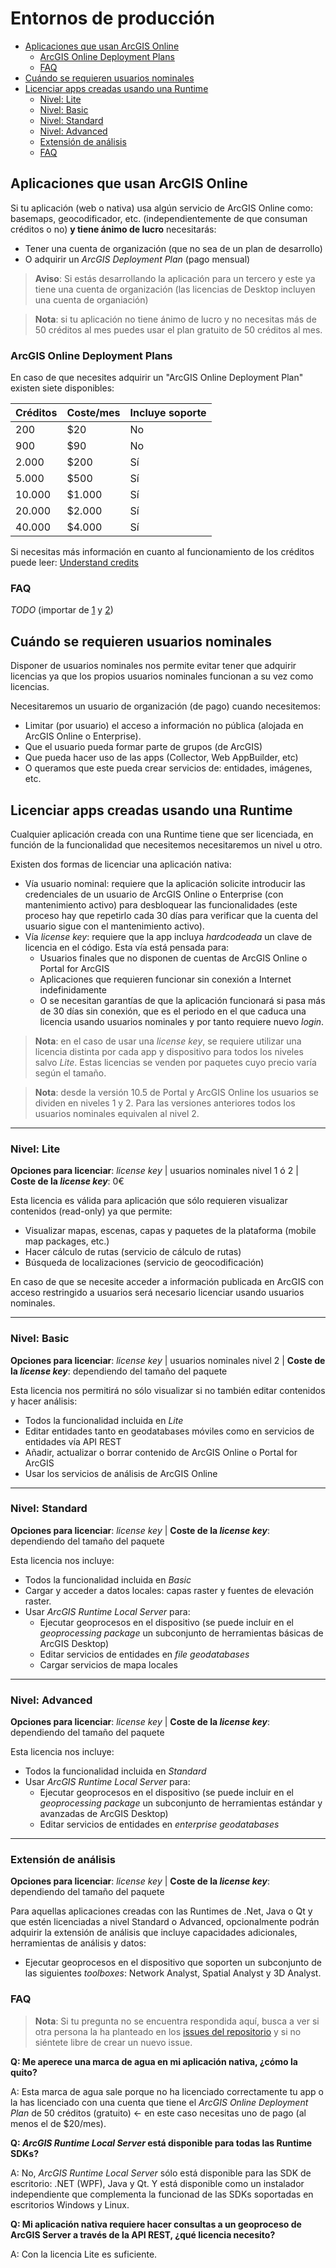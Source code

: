 # Entornos de producción 

<!-- START doctoc generated TOC please keep comment here to allow auto update -->
<!-- DON'T EDIT THIS SECTION, INSTEAD RE-RUN doctoc TO UPDATE -->


- [Aplicaciones que usan ArcGIS Online](#aplicaciones-que-usan-arcgis-online)
  - [ArcGIS Online Deployment Plans](#arcgis-online-deployment-plans)
  - [FAQ](#faq)
- [Cuándo se requieren usuarios nominales](#cu%C3%A1ndo-se-requieren-usuarios-nominales)
- [Licenciar apps creadas usando una Runtime](#licenciar-apps-creadas-usando-una-runtime)
  - [Nivel: Lite](#nivel-lite)
  - [Nivel: Basic](#nivel-basic)
  - [Nivel: Standard](#nivel-standard)
  - [Nivel: Advanced](#nivel-advanced)
  - [Extensión de análisis](#extensi%C3%B3n-de-an%C3%A1lisis)
  - [FAQ](#faq-1)

<!-- END doctoc generated TOC please keep comment here to allow auto update -->

## Aplicaciones que usan ArcGIS Online

Si tu aplicación (web o nativa) usa algún servicio de ArcGIS Online como: basemaps, geocodificador, etc. (independientemente de que consuman créditos o no) **y tiene ánimo de lucro** necesitarás:
* Tener una cuenta de organización (que no sea de un plan de desarrollo)
* O adquirir un *ArcGIS Deployment Plan* (pago mensual)

> **Aviso**: Si estás desarrollando la aplicación para un tercero y este ya tiene una cuenta de organización (las licencias de Desktop incluyen una cuenta de organiación)

> **Nota**: si tu aplicación no tiene ánimo de lucro y no necesitas más de 50 créditos al mes puedes usar el plan gratuito de 50 créditos al mes.

### ArcGIS Online Deployment Plans

En caso de que necesites adquirir un "ArcGIS Online Deployment Plan" existen siete disponibles:

|Créditos|Coste/mes|Incluye soporte|
|---|---|---|
|200|$20|No
|900|$90|No|
|2.000|$200|Sí|
|5.000|$500|Sí|
|10.000|$1.000|Sí|
|20.000|$2.000|Sí|
|40.000|$4.000|Sí|

Si necesitas más información en cuanto al funcionamiento de los créditos puede leer: [Understand credits](http://doc.arcgis.com/en/arcgis-online/reference/credits.htm)

### FAQ

*TODO* (importar de [1](https://developers.arcgis.com/credits/) y [2](https://developers.arcgis.com/terms/faq/))

## Cuándo se requieren usuarios nominales

Disponer de usuarios nominales nos permite evitar tener que adquirir licencias ya que los propios usuarios nominales funcionan a su vez como licencias.

Necesitaremos un usuario de organización (de pago) cuando necesitemos:
* Limitar (por usuario) el acceso a información no pública (alojada en ArcGIS Online o Enterprise).
* Que el usuario pueda formar parte de grupos (de ArcGIS)
* Que pueda hacer uso de las apps (Collector, Web AppBuilder, etc)
* O queramos que este pueda crear servicios de: entidades, imágenes, etc.

## Licenciar apps creadas usando una Runtime

Cualquier aplicación creada con una Runtime tiene que ser licenciada, en función de la funcionalidad que necesitemos necesitaremos un nivel u otro.

Existen dos formas de licenciar una aplicación nativa:
* Vía usuario nominal: requiere que la aplicación solicite introducir las credenciales de un usuario de ArcGIS Online o Enterprise (con mantenimiento activo) para desbloquear las funcionalidades (este proceso hay que repetirlo cada 30 días para verificar que la cuenta del usuario sigue con el mantenimiento activo).
* Vía *license key*: requiere que la app incluya *hardcodeada* un clave de licencia en el código. Esta vía está pensada para:
  * Usuarios finales que no disponen de cuentas de ArcGIS Online o Portal for ArcGIS
  * Aplicaciones que requieren funcionar sin conexión a Internet indefinidamente
  * O se necesitan garantías de que la aplicación funcionará si pasa más de 30 días sin conexión, que es el periodo en el que caduca una licencia usando usuarios nominales y por tanto requiere nuevo *login*.


> **Nota**: en el caso de usar una *license key*, se requiere utilizar una licencia distinta por cada app y dispositivo para todos los niveles salvo *Lite*. Estas licencias se venden por paquetes cuyo precio varía según el tamaño.

> **Nota**: desde la versión 10.5 de Portal y ArcGIS Online los usuarios se dividen en niveles 1 y 2. Para las versiones anteriores todos los usuarios nominales equivalen al nivel 2.

---

### Nivel: Lite

**Opciones para licenciar**: *license key* | usuarios nominales nivel 1 ó 2 | **Coste de la *license key***: 0€

Esta licencia es válida para aplicación que sólo requieren visualizar contenidos (read-only) ya que permite:
* Visualizar mapas, escenas, capas y paquetes de la plataforma (mobile map packages, etc.)
* Hacer cálculo de rutas (servicio de cálculo de rutas)
* Búsqueda de localizaciones (servicio de geocodificación)

En caso de que se necesite acceder a información publicada en ArcGIS con acceso restringido a usuarios será necesario licenciar usando usuarios nominales.

---

### Nivel: Basic

**Opciones para licenciar**: *license key* | usuarios nominales nivel 2 | **Coste de la *license key***: dependiendo del tamaño del paquete

Esta licencia nos permitirá no sólo visualizar si no también editar contenidos y hacer análisis:
* Todos la funcionalidad incluida en *Lite*
* Editar entidades tanto en geodatabases móviles como en servicios de entidades vía API REST
* Añadir, actualizar o borrar contenido de ArcGIS Online o Portal for ArcGIS
* Usar los servicios de análisis de ArcGIS Online

---

### Nivel: Standard

**Opciones para licenciar**: *license key* | **Coste de la *license key***: dependiendo del tamaño del paquete

Esta licencia nos incluye:
* Todos la funcionalidad incluida en *Basic*
* Cargar y acceder a datos locales: capas raster y fuentes de elevación raster.
* Usar *ArcGIS Runtime Local Server* para:
  * Ejecutar geoprocesos en el dispositivo (se puede incluir en el *geoprocessing package* un subconjunto de herramientas básicas de ArcGIS Desktop)
  * Editar servicios de entidades en *file geodatabases*
  * Cargar servicios de mapa locales

---

### Nivel: Advanced

**Opciones para licenciar**: *license key* | **Coste de la *license key***: dependiendo del tamaño del paquete

Esta licencia nos incluye:
* Todos la funcionalidad incluida en *Standard*
* Usar *ArcGIS Runtime Local Server* para:
  * Ejecutar geoprocesos en el dispositivo (se puede incluir en el *geoprocessing package* un subconjunto de herramientas estándar y avanzadas de ArcGIS Desktop)
  * Editar servicios de entidades en *enterprise geodatabases*

---

### Extensión de análisis

**Opciones para licenciar**: *license key* | **Coste de la *license key***: dependiendo del tamaño del paquete

Para aquellas aplicaciones creadas con las Runtimes de .Net, Java o Qt y que estén licenciadas a nivel Standard o Advanced, opcionalmente podrán adquirir la extensión de análisis que incluye capacidades adicionales, herramientas de análisis y datos:

* Ejecutar geoprocesos en el dispositivo que soporten un subconjunto de las siguientes *toolboxes*: Network Analyst, Spatial Analyst y 3D Analyst.

### FAQ

> **Nota**: Si tu pregunta no se encuentra respondida aquí, busca a ver si otra persona la ha planteado en los [issues del repositorio](https://github.com/esri-es/licenciamiento-developers/issues) y si no siéntete libre de crear un nuevo issue.

**Q: Me aperece una marca de agua en mi aplicación nativa, ¿cómo la quito?**

A: Esta marca de agua sale porque no ha licenciado correctamente tu app o la has licenciado con una cuenta que tiene el *ArcGIS Online Deployment Plan* de 50 créditos (gratuito) <- en este caso necesitas uno de pago (al menos el de $20/mes).

**Q: *ArcGIS Runtime Local Server* está disponible para todas las Runtime SDKs?**

A: No, *ArcGIS Runtime Local Server* sólo está disponible para las SDK de escritorio: .NET (WPF), Java y Qt. Y está disponible como un instalador independiente que complementa la funcionad de las SDKs soportadas en escritorios Windows y Linux.

**Q: Mi aplicación nativa requiere hacer consultas a un geoproceso de ArcGIS Server a través de la API REST, ¿qué licencia necesito?**

A: Con la licencia Lite es suficiente.
